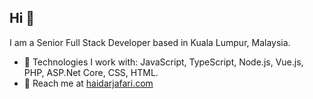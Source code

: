 ## Hi 👋

I am a Senior Full Stack Developer based in Kuala Lumpur, Malaysia.

- 🚀 Technologies I work with: JavaScript, TypeScript, Node.js, Vue.js, PHP, ASP.Net Core, CSS, HTML.
- 🌟 Reach me at [haidarjafari.com](https://haidarjafari.com)
